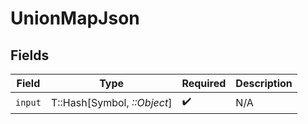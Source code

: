 # UnionMapJson


## Fields

| Field                       | Type                        | Required                    | Description                 |
| --------------------------- | --------------------------- | --------------------------- | --------------------------- |
| `input`                     | T::Hash[Symbol, *::Object*] | :heavy_check_mark:          | N/A                         |